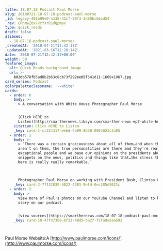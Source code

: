 ```yaml
---
title: 18.07.18 Podcast Paul Morse
slug: 20180721-18-07-18-podcast-paul-morse
_id: legacy-408b99e0-a338-42cf-89f3-2d80bc66ad54
_rev: CRhmwZOx7vxYXrRSdQpmyv
type: quick_reads
draft: false
aliases:
  - 18-07-18-podcast-paul-morse/
_createdAt: '2018-07-21T12:42:17Z'
_updatedAt: '2021-03-16T12:28:14Z'
date: '2018-07-21T12:42:17+00:00'
weight: 50
featured_image:
  alt: Quick Reads background image
  url: >-
    b02db578fb5ad8b2b63c8cb73f292ee05f541d11-1600x1067.jpg
card_series: Podcast
colorpaletteclassname: '--white'
cards:
  - order: 0
    body: >-
      > A conversation with White House Photographer Paul Morse


      [Click HERE to
      Listen](http://smarthernews.libsyn.com/smarther-news-ep7-white-house-photog-paul-morse)
    citation: Click HERE to Listen
    _key: card-1-cc324317-ee6d-4e99-8b38-8063023c3a85
  - order: 1
    body: >-
      > “There was a certain graciousness about all of them…and when the cameras
      aren’t on them, the true personalities are there and they’re really
      exceptional people and we base our opinions on the presidents about little
      snippets on the news, politics and things like that…the stress that they
      bare is really really remarkable.’  
        
        
        
      Photographer Paul Morse on working with President Bush, Clinton & Obama.
    _key: card-2-77132839-4022-4301-9efd-0ec285d9021c
  - order: 2
    body: >-
      View more of Paul's photos on our YouTube Channel and listen to his full
      story on our podcast.


      [view sources](https://smarthernews.com/18-07-18-podcast-paul-morse/)
    _key: card-10-47fd7308-6f23-48d5-ba27-75fa9e6aab82

---
```

Paul Morse Website:A [http://www.paulmorse.com/icons/](http://www.paulmorse.com/icons/)